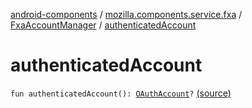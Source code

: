 [android-components](../../index.md) / [mozilla.components.service.fxa](../index.md) / [FxaAccountManager](index.md) / [authenticatedAccount](./authenticated-account.md)

# authenticatedAccount

`fun authenticatedAccount(): `[`OAuthAccount`](../../mozilla.components.concept.sync/-o-auth-account/index.md)`?` [(source)](https://github.com/mozilla-mobile/android-components/blob/master/components/service/firefox-accounts/src/main/java/mozilla/components/service/fxa/FxaAccountManager.kt#L196)